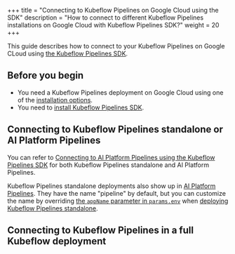 +++
title = "Connecting to Kubeflow Pipelines on Google Cloud using the SDK"
description = "How to connect to different Kubeflow Pipelines installations on Google Cloud with Kubeflow Pipelines SDK?"
weight = 20
+++

This guide describes how to connect to your Kubeflow Pipelines on Google CLoud using [the Kubeflow Pipelines SDK](/docs/pipelines/sdk/sdk-overview/).

## Before you begin

* You need a Kubeflow Pipelines deployment on Google Cloud using one of the [installation options](/docs/pipelines/installation/overview/).
* You need to [install Kubeflow Pipelines SDK](/docs/pipelines/sdk/install-sdk/).

## Connecting to Kubeflow Pipelines standalone or AI Platform Pipelines

You can refer to [Connecting to AI Platform Pipelines using the Kubeflow Pipelines SDK](https://cloud.google.com/ai-platform/pipelines/docs/connecting-with-sdk) for
both Kubeflow Pipelines standalone and AI Platform Pipelines.

Kubeflow Pipelines standalone deployments also show up in [AI Platform Pipelines](https://console.cloud.google.com/ai-platform/pipelines/clusters). They have the
name "pipeline" by default, but you can customize the name by overriding
[the `appName` parameter in `params.env`](https://github.com/kubeflow/pipelines/blob/master/manifests/kustomize/base/params.env#L1) when [deploying Kubeflow Pipelines standalone](/docs/pipelines/installation/standalone-deployment/).

## Connecting to Kubeflow Pipelines in a full Kubeflow deployment

